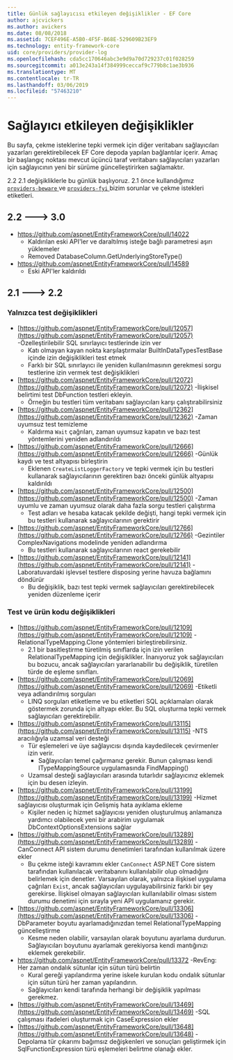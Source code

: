 ```yaml
---
title: Günlük sağlayıcısı etkileyen değişiklikler - EF Core
author: ajcvickers
ms.author: avickers
ms.date: 08/08/2018
ms.assetid: 7CEF496E-A5B0-4F5F-B68E-529609B23EF9
ms.technology: entity-framework-core
uid: core/providers/provider-log
ms.openlocfilehash: cda5cc170646abc3e9d9a70d729237c01f028259
ms.sourcegitcommit: a013e243a14f384999ceccaf9c779b8c1ae3b936
ms.translationtype: MT
ms.contentlocale: tr-TR
ms.lasthandoff: 03/06/2019
ms.locfileid: "57463210"
---
```

# <a name="provider-impacting-changes"></a>Sağlayıcı etkileyen değişiklikler

Bu sayfa, çekme isteklerine tepki vermek için diğer veritabanı sağlayıcıları yazarları gerektirebilecek EF Core depoda yapılan bağlantılar içerir. Amaç bir başlangıç noktası mevcut üçüncü taraf veritabanı sağlayıcıları yazarları için sağlayıcının yeni bir sürüme güncelleştirirken sağlamaktır.

2.2 2.1 değişikliklerle bu günlük başlıyoruz. 2.1 önce kullandığımız [ `providers-beware` ](https://github.com/aspnet/EntityFrameworkCore/labels/providers-beware) ve [ `providers-fyi` ](https://github.com/aspnet/EntityFrameworkCore/labels/providers-fyi) bizim sorunlar ve çekme istekleri etiketleri.

## <a name="22-----30"></a>2.2 ---> 3.0

* https://github.com/aspnet/EntityFrameworkCore/pull/14022
  * Kaldırılan eski API'ler ve daraltılmış isteğe bağlı parametresi aşırı yüklemeler
  * Removed DatabaseColumn.GetUnderlyingStoreType()
* https://github.com/aspnet/EntityFrameworkCore/pull/14589
  * Eski API'ler kaldırıldı

## <a name="21-----22"></a>2.1 ---> 2.2

### <a name="test-only-changes"></a>Yalnızca test değişiklikleri

* [https://github.com/aspnet/EntityFrameworkCore/pull/12057](https://github.com/aspnet/EntityFrameworkCore/pull/12057) -Özelleştirilebilir SQL sınırlayıcı testlerinde izin ver
  * Katı olmayan kayan nokta karşılaştırmalar BuiltInDataTypesTestBase içinde izin değişiklikleri test etmek
  * Farklı bir SQL sınırlayıcı ile yeniden kullanılmasının gerekmesi sorgu testlerine izin vermek test değişiklikleri
* [https://github.com/aspnet/EntityFrameworkCore/pull/12072](https://github.com/aspnet/EntityFrameworkCore/pull/12072) -İlişkisel belirtimi test DbFunction testleri ekleyin.
  * Örneğin bu testleri tüm veritabanı sağlayıcıları karşı çalıştırabilirsiniz
* [https://github.com/aspnet/EntityFrameworkCore/pull/12362](https://github.com/aspnet/EntityFrameworkCore/pull/12362) -Zaman uyumsuz test temizleme
  * Kaldırma `Wait` çağrıları, zaman uyumsuz kapatın ve bazı test yöntemlerini yeniden adlandırıldı
* [https://github.com/aspnet/EntityFrameworkCore/pull/12666](https://github.com/aspnet/EntityFrameworkCore/pull/12666) -Günlük kaydı ve test altyapısı birleştirin
  * Eklenen `CreateListLoggerFactory` ve tepki vermek için bu testleri kullanarak sağlayıcılarının gerektiren bazı önceki günlük altyapısı kaldırıldı
* [https://github.com/aspnet/EntityFrameworkCore/pull/12500](https://github.com/aspnet/EntityFrameworkCore/pull/12500) -Zaman uyumlu ve zaman uyumsuz olarak daha fazla sorgu testleri çalıştırma
  * Test adları ve hesaba katacak şekilde değişti, hangi tepki vermek için bu testleri kullanarak sağlayıcılarının gerektirir
* [https://github.com/aspnet/EntityFrameworkCore/pull/12766](https://github.com/aspnet/EntityFrameworkCore/pull/12766) -Gezintiler ComplexNavigations modelinde yeniden adlandırma
  * Bu testleri kullanarak sağlayıcılarının react gerekebilir
* [https://github.com/aspnet/EntityFrameworkCore/pull/12141](https://github.com/aspnet/EntityFrameworkCore/pull/12141) -Laboratuvardaki işlevsel testlere disposing yerine havuza bağlamını döndürür
  * Bu değişiklik, bazı test tepki vermek sağlayıcıları gerektirebilecek yeniden düzenleme içerir


### <a name="test-and-product-code-changes"></a>Test ve ürün kodu değişiklikleri

* [https://github.com/aspnet/EntityFrameworkCore/pull/12109](https://github.com/aspnet/EntityFrameworkCore/pull/12109) -RelationalTypeMapping.Clone yöntemleri birleştirebilirsiniz.
  * 2.1 bir basitleştirme türetilmiş sınıflarda için izin verilen RelationalTypeMapping için değişiklikler. İnanıyoruz yok sağlayıcıları bu bozucu, ancak sağlayıcıları yararlanabilir bu değişiklik, türetilen türde de eşleme sınıfları.
* [https://github.com/aspnet/EntityFrameworkCore/pull/12069](https://github.com/aspnet/EntityFrameworkCore/pull/12069) -Etiketli veya adlandırılmış sorguları
  * LINQ sorguları etiketleme ve bu etiketleri SQL açıklamaları olarak göstermek zorunda için altyapı ekler. Bu SQL oluşturma tepki vermek sağlayıcıları gerektirebilir.
* [https://github.com/aspnet/EntityFrameworkCore/pull/13115](https://github.com/aspnet/EntityFrameworkCore/pull/13115) -NTS aracılığıyla uzamsal veri desteği
  * Tür eşlemeleri ve üye sağlayıcısı dışında kaydedilecek çevirmenler izin verir.
    * Sağlayıcıları temel çağırmanız gerekir. Bunun çalışması kendi ITypeMappingSource uygulamasında FindMapping()
  * Uzamsal desteği sağlayıcıları arasında tutarlıdır sağlayıcınız eklemek için bu desen izleyin.
* [https://github.com/aspnet/EntityFrameworkCore/pull/13199](https://github.com/aspnet/EntityFrameworkCore/pull/13199) -Hizmet sağlayıcısı oluşturmak için Gelişmiş hata ayıklama ekleme
  * Kişiler neden iç hizmet sağlayıcısı yeniden oluşturulmuş anlamanıza yardımcı olabilecek yeni bir arabirim uygulamak DbContextOptionsExtensions sağlar
* [https://github.com/aspnet/EntityFrameworkCore/pull/13289](https://github.com/aspnet/EntityFrameworkCore/pull/13289) -CanConnect API sistem durumu denetimleri tarafından kullanılmak üzere ekler
  * Bu çekme isteği kavramını ekler `CanConnect` ASP.NET Core sistem tarafından kullanılacak veritabanını kullanılabilir olup olmadığını belirlemek için denetler. Varsayılan olarak, yalnızca ilişkisel uygulama çağrıları `Exist`, ancak sağlayıcıları uygulayabilirsiniz farklı bir şey gerekirse. İlişkisel olmayan sağlayıcıları kullanılabilir olması sistem durumu denetimi için sırayla yeni API uygulamanız gerekir.
* [https://github.com/aspnet/EntityFrameworkCore/pull/13306](https://github.com/aspnet/EntityFrameworkCore/pull/13306) -DbParameter boyutu ayarlamadığınızdan temel RelationalTypeMapping güncelleştirme
  * Kesme neden olabilir, varsayılan olarak boyutunu ayarlama durdurun. Sağlayıcıları boyutunu ayarlamak gerekiyorsa kendi mantığınızı eklemek gerekebilir.
* https://github.com/aspnet/EntityFrameworkCore/pull/13372 -RevEng: Her zaman ondalık sütunlar için sütun türü belirtin
  * Kural gereği yapılandırma yerine iskele kurulan kodu ondalık sütunlar için sütun türü her zaman yapılandırın.
  * Sağlayıcıları kendi tarafında herhangi bir değişiklik yapılması gerekmez.
* [https://github.com/aspnet/EntityFrameworkCore/pull/13469](https://github.com/aspnet/EntityFrameworkCore/pull/13469) -SQL çalışması ifadeleri oluşturmak için CaseExpression ekler
* [https://github.com/aspnet/EntityFrameworkCore/pull/13648](https://github.com/aspnet/EntityFrameworkCore/pull/13648) -Depolama tür çıkarımı bağımsız değişkenleri ve sonuçları geliştirmek için SqlFunctionExpression türü eşlemeleri belirtme olanağı ekler.
